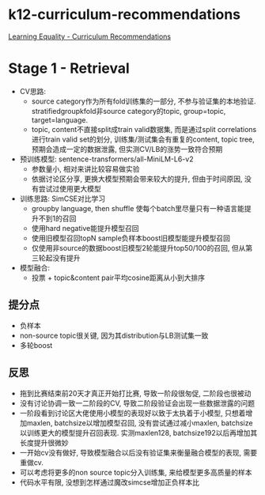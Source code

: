 # k12-curriculum-recommendations
[Learning Equality - Curriculum Recommendations](https://www.kaggle.com/competitions/learning-equality-curriculum-recommendations/)

# Stage 1 - Retrieval
- CV思路: 
    - source category作为所有fold训练集的一部分, 不参与验证集的本地验证. stratifiedgroupkfold非source category的topic, group=topic, target=language.
    - topic, content不直接split成train valid数据集, 而是通过split correlations进行train valid set的划分, 训练集/测试集会有重复的content, topic tree, 预期会造成一定的数据泄露, 但实测CV/LB的涨势一致符合预期
- 预训练模型: sentence-transformers/all-MiniLM-L6-v2
    - 参数量小, 相对来讲比较容易做实验
    - 依据讨论区分享, 更换大模型预期会带来较大的提升, 但由于时间原因, 没有尝试过使用更大模型
- 训练思路: SimCSE对比学习
    - groupby language, then shuffle 使每个batch里尽量只有一种语言能提升不到1的召回
    - 使用hard negative能提升模型召回
    - 使用旧模型召回topN sample负样本boost旧模型能提升模型召回
    - 仅使用非source的数据boost旧模型2轮能提升top50/100的召回, 但从第三轮起没有提升
- 模型融合: 
    - 投票 + topic&content pair平均cosine距离从小到大排序

## 提分点
- 负样本
- non-source topic很关键, 因为其distribution与LB测试集一致
- 多轮boost

## 反思
- 拖到比赛结束前20天才真正开始打比赛, 导致一阶段很匆促, 二阶段也很被动
- 没有讨论协调一致一二阶段的CV, 导致二阶段验证会出现一些数据泄露的问题
- 一阶段看到讨论区大佬使用小模型的表现好以致于太执着于小模型, 只想着增加maxlen, batchsize以增加模型召回, 没有尝试通过减小maxlen, batchsize以训练更大的模型提升召回表现. 实测maxlen128, batchsize192以后再增加其长度提升很微妙
- 一开始cv没有做好, 导致模型融合以后没有验证集来衡量融合模型的表现, 需要重做cv. 
- 可以考虑将更多的non source topic分入训练集, 来给模型更多高质量的样本
- 代码水平有限, 没想到怎样通过魔改simcse增加正负样本比